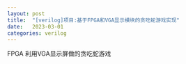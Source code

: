 ```yaml
---
layout: post
title:  "[verilog]项目:基于FPGA和VGA显示模块的贪吃蛇游戏实现"
date:   2023-03-01
categories: verilog
---
```

FPGA 利用VGA显示屏做的贪吃蛇游戏